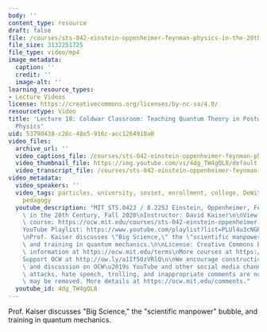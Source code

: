 ```yaml
---
body: ''
content_type: resource
draft: false
file: /courses/sts-042-einstein-oppenheimer-feynman-physics-in-the-20th-century-fall-2020/ocw_8225_sts042_lecture18_2020nov04_360p_16_9.mp4
file_size: 3132251725
file_type: video/mp4
image_metadata:
  caption: ''
  credit: ''
  image-alt: ''
learning_resource_types:
- Lecture Videos
license: https://creativecommons.org/licenses/by-nc-sa/4.0/
resourcetype: Video
title: 'Lecture 18: Coldwar Classroom: Teaching Quantum Theory in Postwar American
  Physics'
uid: 53790438-c26c-48e5-916c-acc1264910a0
video_files:
  archive_url: ''
  video_captions_file: /courses/sts-042-einstein-oppenheimer-feynman-physics-in-the-20th-century-fall-2020/1bXaHp4tniZf3gt2kpGzv6SvFS2NMT_gf_transcript.webvtt
  video_thumbnail_file: https://img.youtube.com/vi/4dg_TW4gQL8/default.jpg
  video_transcript_file: /courses/sts-042-einstein-oppenheimer-feynman-physics-in-the-20th-century-fall-2020/1bXaHp4tniZf3gt2kpGzv6SvFS2NMT_gf_transcript.pdf
video_metadata:
  video_speakers: ''
  video_tags: particles, university, soviet, enrollment, college, DeWitt, Korol, teaching,
    pedagogy
  youtube_description: "MIT STS.042J / 8.225J Einstein, Oppenheimer, Feynman: Physics\
    \ in the 20th Century, Fall 2020\nInstructor: David Kaiser\n\nView the complete\
    \ course: https://ocw.mit.edu/courses/sts-042-einstein-oppenheimer-feynman-physics-in-the-20th-century-fall-2020\n\
    YouTube Playlist: https://www.youtube.com/playlist?list=PLUl4u3cNGP63bAfjGas3TuA4ZCPUtN6Xf\n\
    \nProf. Kaiser discusses \"Big Science,\" the \"scientific manpower\" bubble,\
    \ and training in quantum mechanics.\n\nLicense: Creative Commons BY-NC-SA\nMore\
    \ information at https://ocw.mit.edu/terms\nMore courses at https://ocw.mit.edu\n\
    Support OCW at http://ow.ly/a1If50zVRlQ\n\nWe encourage constructive comments\
    \ and discussion on OCW\u2019s YouTube and other social media channels. Personal\
    \ attacks, hate speech, trolling, and inappropriate comments are not allowed and\
    \ may be removed. More details at https://ocw.mit.edu/comments."
  youtube_id: 4dg_TW4gQL8
---
```

Prof. Kaiser discusses "Big Science," the "scientific manpower" bubble, and training in quantum mechanics.